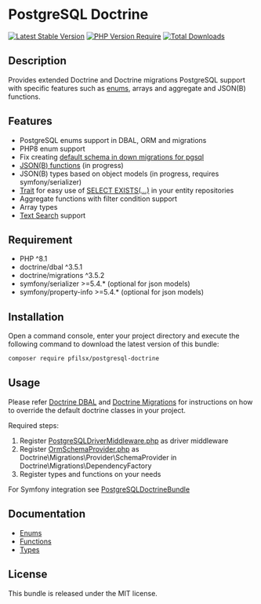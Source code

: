 PostgreSQL Doctrine
==============

[![Latest Stable Version](http://poser.pugx.org/pfilsx/postgresql-doctrine/v)](https://packagist.org/packages/pfilsx/postgresql-doctrine)
[![PHP Version Require](http://poser.pugx.org/pfilsx/postgresql-doctrine/require/php)](https://packagist.org/packages/pfilsx/postgresql-doctrine)
[![Total Downloads](http://poser.pugx.org/pfilsx/postgresql-doctrine/downloads)](https://packagist.org/packages/pfilsx/postgresql-doctrine)

Description
------------

Provides extended Doctrine and Doctrine migrations PostgreSQL support with 
specific features such as [enums](https://www.postgresql.org/docs/current/datatype-enum.html), arrays and aggregate and JSON(B) functions.

Features
--------
* PostgreSQL enums support in DBAL, ORM and migrations
* PHP8 enum support
* Fix creating [default schema in down migrations for pgsql](https://github.com/doctrine/dbal/issues/1110)
* [JSON(B) functions](https://www.postgresql.org/docs/current/functions-json.html) (in progress)
* JSON(B) types based on object models (in progress, requires symfony/serializer)
* [Trait](src/ORM/Trait/ExistsMethodRepositoryTrait.php) for easy use of [SELECT EXISTS(...)](https://www.postgresql.org/docs/current/functions-subquery.html#FUNCTIONS-SUBQUERY-EXISTS) in your entity repositories
* Aggregate functions with filter condition support
* Array types
* [Text Search](https://www.postgresql.org/docs/current/textsearch.html) support

Requirement
-----------
* PHP ^8.1
* doctrine/dbal ^3.5.1
* doctrine/migrations ^3.5.2
* symfony/serializer >=5.4.* (optional for json models)
* symfony/property-info >=5.4.* (optional for json models)

Installation
------------

Open a command console, enter your project directory and execute the following command to download the latest version of this bundle:
```bash
composer require pfilsx/postgresql-doctrine
```

Usage
-----

Please refer [Doctrine DBAL](https://www.doctrine-project.org/projects/doctrine-dbal/en/current/index.html) 
and [Doctrine Migrations](https://www.doctrine-project.org/projects/doctrine-migrations/en/3.5/index.html)
for instructions on how to override the default doctrine classes in your project.

Required steps:
1. Register [PostgreSQLDriverMiddleware.php](src/DBAL/Middleware/PostgreSQLDriverMiddleware.php) as driver middleware
2. Register [OrmSchemaProvider.php](src/Migrations/Provider/OrmSchemaProvider.php) as Doctrine\Migrations\Provider\SchemaProvider in Doctrine\Migrations\DependencyFactory
3. Register types and functions on your needs

For Symfony integration see [PostgreSQLDoctrineBundle](https://github.com/pfilsx/PostgreSQLDoctrineBundle)

Documentation
-------------

* [Enums](docs/Enums.md)
* [Functions](docs/Functions-and-Operators.md)
* [Types](docs/Types.md)

License
-------

This bundle is released under the MIT license.
